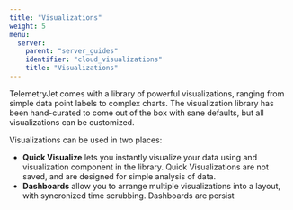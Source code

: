 ```yaml
---
title: "Visualizations"
weight: 5
menu:
  server:
    parent: "server_guides"
    identifier: "cloud_visualizations"
    title: "Visualizations"
---
```


TelemetryJet comes with a library of powerful visualizations, ranging from simple data point labels to complex charts. The visualization library has been hand-curated to come out of the box with sane defaults, but all visualizations can be customized.

Visualizations can be used in two places:
- **Quick Visualize** lets you instantly visualize your data using and visualization component in the library. Quick Visualizations are not saved, and are designed for simple analysis of data.
- **Dashboards** allow you to arrange multiple visualizations into a layout, with syncronized time scrubbing. Dashboards are persist